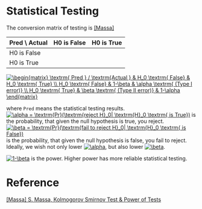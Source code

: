 
# Statistical Testing

The conversion matrix of testing is [[Massa]][S. Massa, Kolmogorov Smirnov Test & Power of Tests]

| Pred \ Actual | H0 is False | H0 is True | 
| --- | --- | --- | 
| H0 is False | |  | 
| H0 is True |  |  | 

<a href="https://www.codecogs.com/eqnedit.php?latex=\begin{matrix}&space;\textrm{&space;Pred&space;}&space;/&space;\textrm{Actual&space;}&space;&&space;H_0&space;\textrm{&space;False}&space;&&space;H_0&space;\textrm{&space;True}&space;\\&space;H_0&space;\textrm{&space;False}&space;&&space;1-\beta&space;&&space;\alpha&space;\textrm{&space;(Type&space;I&space;error)}&space;\\&space;H_0&space;\textrm{&space;True}&space;&&space;\beta&space;\textrm{&space;(Type&space;II&space;error)}&space;&&space;1-\alpha&space;\end{matrix}" target="_blank"><img src="https://latex.codecogs.com/gif.latex?\begin{matrix}&space;\textrm{&space;Pred&space;}&space;/&space;\textrm{Actual&space;}&space;&&space;H_0&space;\textrm{&space;False}&space;&&space;H_0&space;\textrm{&space;True}&space;\\&space;H_0&space;\textrm{&space;False}&space;&&space;1-\beta&space;&&space;\alpha&space;\textrm{&space;(Type&space;I&space;error)}&space;\\&space;H_0&space;\textrm{&space;True}&space;&&space;\beta&space;\textrm{&space;(Type&space;II&space;error)}&space;&&space;1-\alpha&space;\end{matrix}" title="\begin{matrix} \textrm{ Pred } / \textrm{Actual } & H_0 \textrm{ False} & H_0 \textrm{ True} \\ H_0 \textrm{ False} & 1-\beta & \alpha \textrm{ (Type I error)} \\ H_0 \textrm{ True} & \beta \textrm{ (Type II error)} & 1-\alpha \end{matrix}" /></a>

where `Pred` means the statistical testing results. <a href="https://www.codecogs.com/eqnedit.php?latex=\alpha&space;=&space;\textrm{Pr}(\textrm{reject&space;H}_0|&space;\textrm{H}_0&space;\textrm{&space;is&space;True})" target="_blank"><img src="https://latex.codecogs.com/gif.latex?\alpha&space;=&space;\textrm{Pr}(\textrm{reject&space;H}_0|&space;\textrm{H}_0&space;\textrm{&space;is&space;True})" title="\alpha = \textrm{Pr}(\textrm{reject H}_0| \textrm{H}_0 \textrm{ is True})" /></a> is the probability, that given the null hypothesis is true, you reject. <a href="https://www.codecogs.com/eqnedit.php?latex=\beta&space;=&space;\textrm{Pr}(\textrm{fail&space;to&space;reject&space;H}_0|&space;\textrm{H}_0&space;\textrm{&space;is&space;False})" target="_blank"><img src="https://latex.codecogs.com/gif.latex?\beta&space;=&space;\textrm{Pr}(\textrm{fail&space;to&space;reject&space;H}_0|&space;\textrm{H}_0&space;\textrm{&space;is&space;False})" title="\beta = \textrm{Pr}(\textrm{fail to reject H}_0| \textrm{H}_0 \textrm{ is False})" /></a> is the probability, that given the null hypothesis is false, you fail to reject. Ideally, we wish not only lower <a href="https://www.codecogs.com/eqnedit.php?latex=\alpha" target="_blank"><img src="https://latex.codecogs.com/gif.latex?\alpha" title="\alpha" /></a>, but also lower <a href="https://www.codecogs.com/eqnedit.php?latex=\beta" target="_blank"><img src="https://latex.codecogs.com/gif.latex?\beta" title="\beta" /></a>.


<a href="https://www.codecogs.com/eqnedit.php?latex=1-\beta" target="_blank"><img src="https://latex.codecogs.com/gif.latex?1-\beta" title="1-\beta" /></a> is the power. Higher power has more reliable statistical testing.






# Reference



[S. Massa, Kolmogorov Smirnov Test & Power of Tests]: http://www.stats.ox.ac.uk/~massa/Lecture%2013.pdf
[[Massa] S. Massa, Kolmogorov Smirnov Test & Power of Tests](http://www.stats.ox.ac.uk/~massa/Lecture%2013.pdf)
